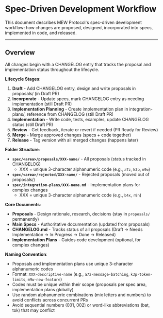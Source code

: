 # Spec-Driven Development Workflow

This document describes MEW Protocol's spec-driven development workflow: how changes are proposed, designed, incorporated into specs, implemented in code, and released.

---

## Overview

All changes begin with a CHANGELOG entry that tracks the proposal and implementation status throughout the lifecycle.

**Lifecycle Stages**:
1. **Draft** - Add CHANGELOG entry, design and write proposals in proposals/ (in Draft PR)
2. **Incorporate** - Update specs, mark CHANGELOG entry as needing implementation (still Draft PR)
3. **Implementation Planning** - Create implementation plan in integration-plans/, reference from CHANGELOG (still Draft PR)
4. **Implementation** - Write code, tests, examples, update CHANGELOG status (still Draft PR)
5. **Review** - Get feedback, iterate or revert if needed (PR Ready for Review)
6. **Merge** - Merge approved changes (specs + code together)
7. **Release** - Tag version with all merged changes (happens later)

**Folder Structure**:
- **`spec/<area>/proposals/XXX-name/`** - All proposals (status tracked in CHANGELOG)
  - XXX = unique 3-character alphanumeric code (e.g., `a7z`, `k3p`, `m9w`)
- **`spec/<area>/rejected/XXX-name/`** - Rejected proposals (moved out of proposals/)
- **`spec/integration-plans/XXX-name.md`** - Implementation plans for complex changes
  - XXX = unique 3-character alphanumeric code (e.g., `b4x`, `r8n`)

**Core Documents**:
- **Proposals** - Design rationale, research, decisions (stay in `proposals/` permanently)
- **Main Specs** - Authoritative documentation (updated from proposals)
- **CHANGELOG.md** - Tracks status of all proposals (Draft → Needs Implementation → In Progress → Done → Released)
- **Implementation Plans** - Guides code development (optional, for complex changes)

**Naming Convention**:
- Proposals and implementation plans use unique 3-character alphanumeric codes
- Format: `XXX-descriptive-name` (e.g., `a7z-message-batching`, `k3p-token-limits`, `m9w-new-feature`)
- Codes must be unique within their scope (proposals per spec area, implementation plans globally)
- Use random alphanumeric combinations (mix letters and numbers) to avoid conflicts across concurrent PRs
- Avoid sequential numbers (001, 002) or word-like abbreviations (bat, tok) that may conflict
